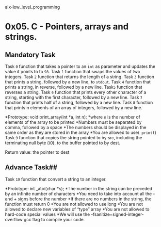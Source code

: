 alx-low_level_programming
# 0x05. C - Pointers, arrays and strings.

## Mandatory Task
Task `0`  function that takes a pointer to an `int` as parameter and updates the value it points to to `98`.
Task `1` function that swaps the values of two integers.
Task `2` function that returns the length of a string.
Task `3`  function that prints a string, followed by a new line, to `stdout`.
Task `4` function that prints a string, in reverse, followed by a new line.
Task`5` function that reverses a string.
Task `6` function that prints every other character of a string, starting with the first character, followed by a new line.
Task `7`  function that prints half of a string, followed by a new line.
Task `8` function that prints n elements of an array of integers, followed by a new line.

*Prototype: void print_array(int *a, int n);
*where `n` is the number of elements of the array to be printed
*Numbers must be separated by comma, followed by a space
*The numbers should be displayed in the same order as they are stored in the array
*You are allowed to use(` printf`)
Task `9` function that copies the string pointed to by src, including the terminating null byte (\0), to the buffer pointed to by dest.

Return value: the pointer to dest
## Advance Task##
Task `10`  function that convert a string to an integer.

*Prototype: int _atoi(char *s);
*The number in the string can be preceded by an infinite number of characters
*You need to take into account all the - and + signs before the number
*If there are no numbers in the string, the function must return 0
*You are not allowed to use long
*You are not allowed to declare new variables of “type” array
*You are not allowed to hard-code special values
*We will use the -fsanitize=signed-integer-overflow gcc flag to compile your code.


